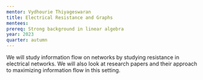 ```yaml
---
mentor: Vydhourie Thiyageswaran
title: Electrical Resistance and Graphs
mentees:
prereq: Strong background in linear algebra
year: 2023
quarter: autumn
---
```

We will study information flow on networks by studying resistance in electrical networks. We will also look at research papers and their approach to maximizing information flow in this setting.